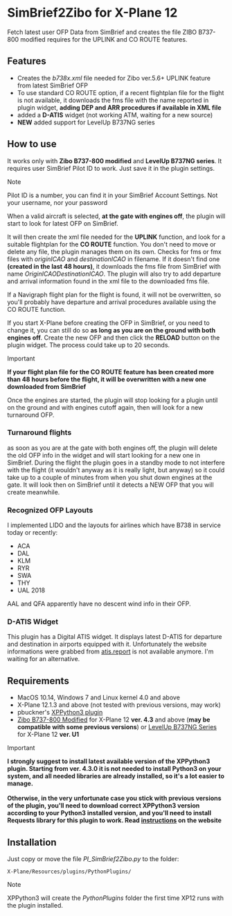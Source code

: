 # SimBrief2Zibo for X-Plane 12
Fetch latest user OFP Data from SimBrief and creates the file ZIBO B737-800 modified requires for the UPLINK and CO ROUTE features.

## Features
- Creates the _b738x.xml_ file needed for Zibo ver.5.6+ UPLINK feature from latest SimBrief OFP
- To use standard CO ROUTE option, if a recent flightplan file for the flight is not available, it downloads the fms file with the name reported in plugin widget, **adding DEP and ARR procedures if available in XML file**
- added a **D-ATIS** widget (not working ATM, waiting for a new source)
- **NEW** added support for LevelUp B737NG series

## How to use
It works only with **Zibo B737-800 modified** and **LevelUp B737NG series**. It requires user SimBrief Pilot ID to work. Just save it in the plugin settings.
> [!NOTE]
> Pilot ID is a number, you can find it in your SimBrief Account Settings.
> Not your username, nor your password

When a valid aircraft is selected, **at the gate with engines off**, the plugin will start to look for latest OFP on SimBrief.

It will then create the xml file needed for the **UPLINK** function, and look for a suitable flightplan for the **CO ROUTE** function. 
You don't need to move or delete any file, the plugin manages them on its own.
Checks for fms or fmx files with _originICAO_ and _destinationICAO_ in filename. If it doesn't find one **(created in the last 48 hours)**, it downloads the fms file from SimBrief with name _OriginICAODestinationICAO_.
The plugin will also try to add departure and arrival information found in the xml file to the downloaded fms file.

If a Navigraph flight plan for the flight is found, it will not be overwritten, so you'll probably have departure and arrival procedures available using the CO ROUTE function.

If you start X-Plane before creating the OFP in SimBrief, or you need to change it, you can still do so **as long as you are on the ground with both engines off**. Create the new OFP and then click the **RELOAD** button on the plugin widget. The process could take up to 20 seconds.

> [!IMPORTANT]
> **If your flight plan file for the CO ROUTE feature has been created more than 48 hours before the flight, it will be overwritten with a new one downloaded from SimBrief**

Once the engines are started, the plugin will stop looking for a plugin until on the ground and with engines cutoff again, then will look for a new turnaround OFP.

### Turnaround flights
as soon as you are at the gate with both engines off, the plugin will delete the old OFP info in the widget and will start looking for a new one in SimBrief.
During the flight the plugin goes in a standby mode to not interfere with the flight (it wouldn't anyway as it is really light, but anyway) so it could take up to a couple of minutes from when you shut down engines at the gate. It will look then on SimBrief until it detects a NEW OFP that you will create meanwhile.

### Recognized OFP Layouts
I implemented LIDO and the layouts for airlines which have B738 in service today or recently:
- ACA
- DAL
- KLM
- RYR
- SWA
- THY
- UAL 2018

AAL and QFA apparently have no descent wind info in their OFP.

### D-ATIS Widget
This plugin has a Digital ATIS widget.
It displays latest D-ATIS for departure and destination in airports equipped with it.
Unfortunately the website informations were grabbed from [atis.report](https://atis.report) is not available anymore. I'm waiting for an alternative.

## Requirements
- MacOS 10.14, Windows 7 and Linux kernel 4.0 and above
- X-Plane 12.1.3 and above (not tested with previous versions, may work)
- pbuckner's [XPPython3 plugin](https://xppython3.readthedocs.io/en/latest/index.html)
- [Zibo B737-800 Modified](https://forums.x-plane.org/index.php?/forums/forum/384-zibo-b738-800-modified/) for X-Plane 12 **ver. 4.3** and above (**may be compatible with some previous versions**) or [LevelUp B737NG Series](https://forum.thresholdx.net/files/file/3865-levelup-737ng-series/) for X-Plane 12 **ver. U1**

> [!IMPORTANT]
> **I strongly suggest to install latest available version of the XPPython3 plugin.
Starting from ver. 4.3.0 it is not needed to install Python3 on your system, and all needed libraries are already installed, so it's a lot easier to manage.
\
\
Otherwise, in the very unfortunate case you stick with previous versions of the plugin, you'll need to download correct XPPython3 version according to your Python3 installed version, and you'll need to install **Requests** library for this plugin to work.
Read [instructions](https://xppython3.readthedocs.io/en/latest/usage/installation_plugin.html) on the website**

## Installation
Just copy or move the file _PI_SimBrief2Zibo.py_ to the folder:

    X-Plane/Resources/plugins/PythonPlugins/

> [!NOTE]
> XPPython3 will create the _PythonPlugins_ folder the first time XP12 runs with the plugin installed.
